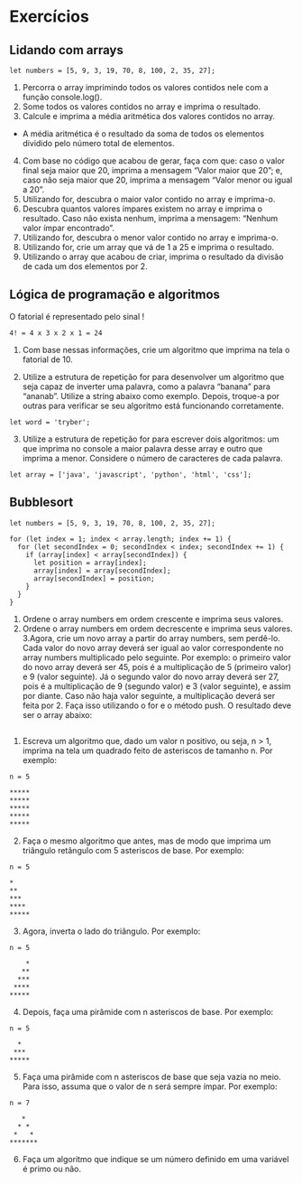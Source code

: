 # Exercícios

## Lidando com arrays

```
let numbers = [5, 9, 3, 19, 70, 8, 100, 2, 35, 27];
```

1. Percorra o array imprimindo todos os valores contidos nele com a função console.log().
2. Some todos os valores contidos no array e imprima o resultado.
3. Calcule e imprima a média aritmética dos valores contidos no array.
* A média aritmética é o resultado da soma de todos os elementos dividido pelo número total de elementos.
4. Com base no código que acabou de gerar, faça com que: caso o valor final seja maior que 20, imprima a mensagem “Valor maior que 20”; e, caso não seja maior que 20, imprima a mensagem “Valor menor ou igual a 20”.
5. Utilizando for, descubra o maior valor contido no array e imprima-o.
6. Descubra quantos valores ímpares existem no array e imprima o resultado. Caso não exista nenhum, imprima a mensagem: “Nenhum valor ímpar encontrado”.
7. Utilizando for, descubra o menor valor contido no array e imprima-o.
8. Utilizando for, crie um array que vá de 1 a 25 e imprima o resultado.
9. Utilizando o array que acabou de criar, imprima o resultado da divisão de cada um dos elementos por 2.

## Lógica de programação e algoritmos

O fatorial é representado pelo sinal !
```
4! = 4 x 3 x 2 x 1 = 24
```
1. Com base nessas informações, crie um algoritmo que imprima na tela o fatorial de 10.

2. Utilize a estrutura de repetição for para desenvolver um algoritmo que seja capaz de inverter uma palavra, como a palavra “banana” para “ananab”. Utilize a string abaixo como exemplo. Depois, troque-a por outras para verificar se seu algoritmo está funcionando corretamente.
```
let word = 'tryber';
```
3. Utilize a estrutura de repetição for para escrever dois algoritmos: um que imprima no console a maior palavra desse array e outro que imprima a menor. Considere o número de caracteres de cada palavra.
```
let array = ['java', 'javascript', 'python', 'html', 'css'];
```

## Bubblesort

```
let numbers = [5, 9, 3, 19, 70, 8, 100, 2, 35, 27];

for (let index = 1; index < array.length; index += 1) {
  for (let secondIndex = 0; secondIndex < index; secondIndex += 1) {
    if (array[index] < array[secondIndex]) {
      let position = array[index];
      array[index] = array[secondIndex];
      array[secondIndex] = position;
    }
  }
}
```

1. Ordene o array numbers em ordem crescente e imprima seus valores.
2. Ordene o array numbers em ordem decrescente e imprima seus valores.
3.Agora, crie um novo array a partir do array numbers, sem perdê-lo. Cada valor do novo array deverá ser igual ao valor correspondente no array numbers multiplicado pelo seguinte. Por exemplo: o primeiro valor do novo array deverá ser 45, pois é a multiplicação de 5 (primeiro valor) e 9 (valor seguinte). Já o segundo valor do novo array deverá ser 27, pois é a multiplicação de 9 (segundo valor) e 3 (valor seguinte), e assim por diante. Caso não haja valor seguinte, a multiplicação deverá ser feita por 2. Faça isso utilizando o for e o método push. O resultado deve ser o array abaixo:

##

1. Escreva um algoritmo que, dado um valor n positivo, ou seja, n > 1, imprima na tela um quadrado feito de asteriscos de tamanho n. Por exemplo:

```
n = 5

*****
*****
*****
*****
*****
```

2. Faça o mesmo algoritmo que antes, mas de modo que imprima um triângulo retângulo com 5 asteriscos de base. Por exemplo:

```
n = 5

*
**
***
****
*****
```

3. Agora, inverta o lado do triângulo. Por exemplo:

```
n = 5

    *
   **
  ***
 ****
*****
```

4. Depois, faça uma pirâmide com n asteriscos de base. Por exemplo:

```
n = 5

  *
 ***
*****
```

5. Faça uma pirâmide com n asteriscos de base que seja vazia no meio. Para isso, assuma que o valor de n será sempre ímpar. Por exemplo:

```
n = 7

   *   
  * *  
 *   * 
*******
```

6. Faça um algoritmo que indique se um número definido em uma variável é primo ou não.
